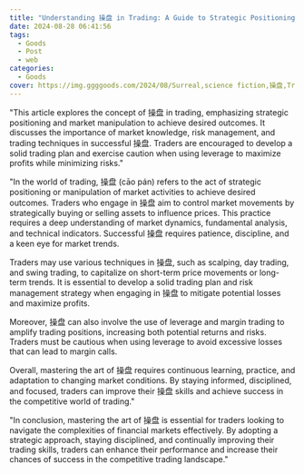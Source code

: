 ```yaml
---
title: "Understanding 操盘 in Trading: A Guide to Strategic Positioning"
date: 2024-08-28 06:41:56
tags:
  - Goods
  - Post
  - web
categories:
  - Goods
cover: https://img.ggggoods.com/2024/08/Surreal,science fiction,操盘,Trading,technology,tech,diagrams,renderings,colors_20240830_00001_.png
---
```


"This article explores the concept of 操盘 in trading, emphasizing strategic positioning and market manipulation to achieve desired outcomes. It discusses the importance of market knowledge, risk management, and trading techniques in successful 操盘. Traders are encouraged to develop a solid trading plan and exercise caution when using leverage to maximize profits while minimizing risks."

"In the world of trading, 操盘 (cāo pán) refers to the act of strategic positioning or manipulation of market activities to achieve desired outcomes. Traders who engage in 操盘 aim to control market movements by strategically buying or selling assets to influence prices. This practice requires a deep understanding of market dynamics, fundamental analysis, and technical indicators. Successful 操盘 requires patience, discipline, and a keen eye for market trends.

Traders may use various techniques in 操盘, such as scalping, day trading, and swing trading, to capitalize on short-term price movements or long-term trends. It is essential to develop a solid trading plan and risk management strategy when engaging in 操盘 to mitigate potential losses and maximize profits.

Moreover, 操盘 can also involve the use of leverage and margin trading to amplify trading positions, increasing both potential returns and risks. Traders must be cautious when using leverage to avoid excessive losses that can lead to margin calls.

Overall, mastering the art of 操盘 requires continuous learning, practice, and adaptation to changing market conditions. By staying informed, disciplined, and focused, traders can improve their 操盘 skills and achieve success in the competitive world of trading."

"In conclusion, mastering the art of 操盘 is essential for traders looking to navigate the complexities of financial markets effectively. By adopting a strategic approach, staying disciplined, and continually improving their trading skills, traders can enhance their performance and increase their chances of success in the competitive trading landscape."

